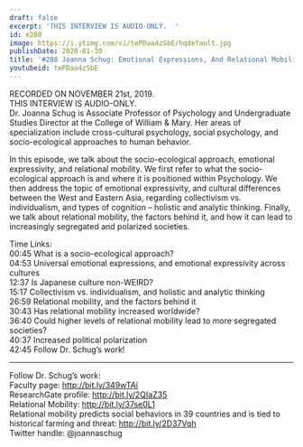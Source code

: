 ```yaml
---
draft: false
excerpt: 'THIS INTERVIEW IS AUDIO-ONLY.  '
id: e288
image: https://i.ytimg.com/vi/tePDaa4zSbE/hqdefault.jpg
publishDate: 2020-01-30
title: '#288 Joanna Schug: Emotional Expressions, And Relational Mobility'
youtubeid: tePDaa4zSbE
---
```

RECORDED ON NOVEMBER 21st, 2019.  
THIS INTERVIEW IS AUDIO-ONLY.  
Dr. Joanna Schug is Associate Professor of Psychology and Undergraduate Studies Director at the College of William & Mary. Her areas of specialization include cross-cultural psychology, social psychology, and socio-ecological approaches to human behavior.

In this episode, we talk about the socio-ecological approach, emotional expressivity, and relational mobility. We first refer to what the socio-ecological approach is and where it is positioned within Psychology. We then address the topic of emotional expressivity, and cultural differences between the West and Eastern Asia, regarding collectivism vs. individualism, and types of cognition – holistic and analytic thinking. Finally, we talk about relational mobility, the factors behind it, and how it can lead to increasingly segregated and polarized societies.

Time Links:  
00:45  What is a socio-ecological approach?   
04:53  Universal emotional expressions, and emotional expressivity across cultures  
12:37  Is Japanese culture non-WEIRD?  
15:17  Collectivism vs. individualism, and holistic and analytic thinking  
26:59  Relational mobility, and the factors behind it  
30:43  Has relational mobility increased worldwide?  
36:40  Could higher levels of relational mobility lead to more segregated societies?  
40:37  Increased political polarization  
42:45  Follow Dr. Schug’s work!

---

Follow Dr. Schug’s work:  
Faculty page: http://bit.ly/349wTAi  
ResearchGate profile: http://bit.ly/2QIaZ35  
Relational Mobility: http://bit.ly/37se0L1  
Relational mobility predicts social behaviors in 39 countries and is tied to historical farming and threat: http://bit.ly/2D37Vqh  
Twitter handle: @joannaschug
